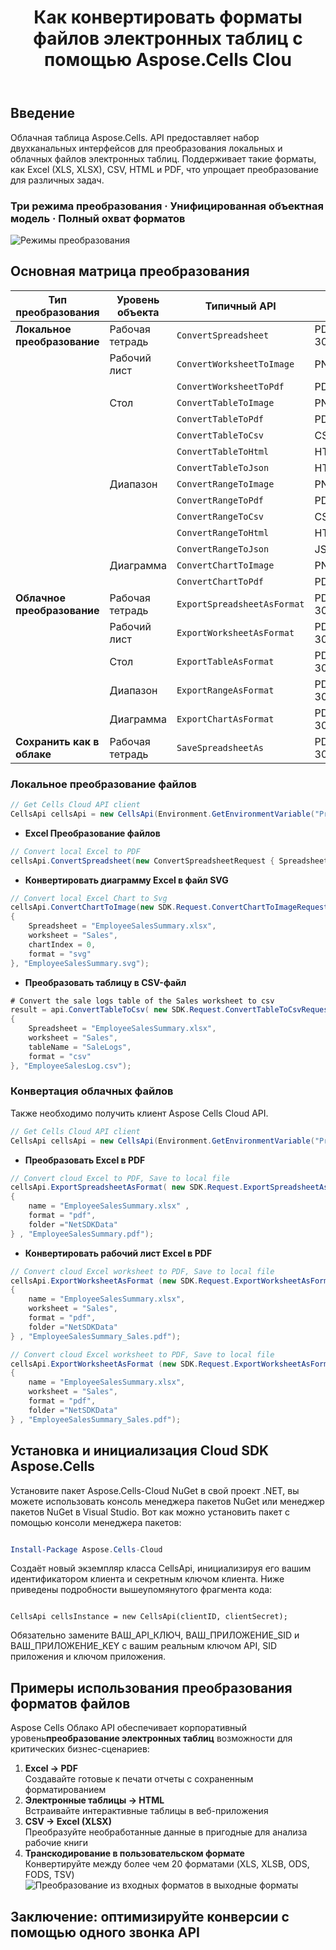 ﻿---
title: Как конвертировать форматы файлов электронных таблиц с помощью Aspose.Cells Clou
linktitle: Как преобразовать формат файла электронной таблицы
type: docs
url: /ru/how-to-convert-file-formats
description: Как конвертировать форматы файлов с помощью Aspose.Cells Cloud
weight: 10
kwords: Excel, Office Cloud, REST API, Электронная таблица, PDF, CSV, Json, Markdown, Как преобразовать форматы файлов через Aspose.Cells Cloud
---
## Введение

Облачная таблица Aspose.Cells. API предоставляет набор двухканальных интерфейсов для преобразования локальных и облачных файлов электронных таблиц. Поддерживает такие форматы, как Excel (XLS, XLSX), CSV, HTML и PDF, что упрощает преобразование для различных задач.

### Три режима преобразования · Унифицированная объектная модель · Полный охват форматов

![Режимы преобразования](image.png)

## **Основная матрица преобразования**

| Тип преобразования| Уровень объекта| Типичный API| Выходные форматы|
|-----------------|-------------|---------------------------|--------------------------|
|**Локальное преобразование**  | Рабочая тетрадь|`ConvertSpreadsheet`            | PDF/XLSX/JSON/.... 30+ форматов|
|| Рабочий лист|`ConvertWorksheetToImage`       |PNG/JPEG/SVG                   |
|||`ConvertWorksheetToPdf`         | PDF-файл|
|| Стол|`ConvertTableToImage`           |PNG/JPEG/SVG/....              |
|||`ConvertTableToPdf`             | PDF-файл|
|||`ConvertTableToCsv`             | CSV-файл|
|||`ConvertTableToHtml`            | HTML-код|
|||`ConvertTableToJson`            | HTML-код|
|| Диапазон|`ConvertRangeToImage`           |PNG/JPEG/SVG/....              |
|||`ConvertRangeToPdf`             | PDF-файл|
|||`ConvertRangeToCsv`             | CSV-файл|
|||`ConvertRangeToHtml`            | HTML-код|
|||`ConvertRangeToJson`            | JSON|
||Диаграмма|`ConvertChartToImage`           |PNG/JPEG/SVG/....              |
|||`ConvertChartToPdf`             |PDF                            |
|**Облачное преобразование**  | Рабочая тетрадь|`ExportSpreadsheetAsFormat`     | PDF/XLSX/JSON/.... 30+ форматов|
|| Рабочий лист|`ExportWorksheetAsFormat`       | PDF/XLSX/JSON/.... 30+ форматов|
|| Стол|`ExportTableAsFormat`           | PDF/XLSX/JSON/.... 30+ форматов|
|| Диапазон|`ExportRangeAsFormat`           | PDF/XLSX/JSON/.... 30+ форматов|
||Диаграмма|`ExportChartAsFormat`           | PDF/XLSX/JSON/.... 30+ форматов|
|**Сохранить как в облаке**     | Рабочая тетрадь|`SaveSpreadsheetAs`             | PDF/XLSX/JSON/.... 30+ форматов|

### **Локальное преобразование файлов**

```csharp
// Get Cells Cloud API client
CellsApi cellsApi = new CellsApi(Environment.GetEnvironmentVariable("ProductClientId"), Environment.GetEnvironmentVariable("ProductClientSecret"));
```

- **Excel Преобразование файлов**

```c#
// Convert local Excel to PDF
cellsApi.ConvertSpreadsheet(new ConvertSpreadsheetRequest { Spreadsheet = "EmployeeSalesSummary.xlsx", format = "pdf" }, "EmployeeSalesSummary.pdf");
```

- **Конвертировать диаграмму Excel в файл SVG**

```c#
// Convert local Excel Chart to Svg
cellsApi.ConvertChartToImage(new SDK.Request.ConvertChartToImageRequest
{
    Spreadsheet = "EmployeeSalesSummary.xlsx",
    worksheet = "Sales",
    chartIndex = 0,
    format = "svg"
}, "EmployeeSalesSummary.svg");

```

- **Преобразовать таблицу в CSV-файл**

```C#
# Convert the sale logs table of the Sales worksheet to csv
result = api.ConvertTableToCsv( new SDK.Request.ConvertTableToCsvRequest
{
    Spreadsheet = "EmployeeSalesSummary.xlsx",
    worksheet = "Sales",
    tableName = "SaleLogs",
    format = "csv"
}, "EmployeeSalesLog.csv");

```

### **Конвертация облачных файлов**

Также необходимо получить клиент Aspose Cells Cloud API.

```csharp
// Get Cells Cloud API client
CellsApi cellsApi = new CellsApi(Environment.GetEnvironmentVariable("ProductClientId"), Environment.GetEnvironmentVariable("ProductClientSecret"));
```

- **Преобразовать Excel в PDF**

```csharp
// Convert cloud Excel to PDF, Save to local file
cellsApi.ExportSpreadsheetAsFormat( new SDK.Request.ExportSpreadsheetAsFormatRequest 
{ 
    name = "EmployeeSalesSummary.xlsx" ,
    format = "pdf",
    folder ="NetSDKData" 
} , "EmployeeSalesSummary.pdf");   
```

- **Конвертировать рабочий лист Excel в PDF**

```csharp
// Convert cloud Excel worksheet to PDF, Save to local file
cellsApi.ExportWorksheetAsFormat (new SDK.Request.ExportWorksheetAsFormatRequest 
{ 
    name = "EmployeeSalesSummary.xlsx",
    worksheet = "Sales",
    format = "pdf",
    folder ="NetSDKData" 
} , "EmployeeSalesSummary_Sales.pdf");   
```

```csharp
// Convert cloud Excel worksheet to PDF, Save to local file
cellsApi.ExportWorksheetAsFormat (new SDK.Request.ExportWorksheetAsFormatRequest 
{ 
    name = "EmployeeSalesSummary.xlsx",
    worksheet = "Sales",
    format = "pdf",
    folder ="NetSDKData" 
} , "EmployeeSalesSummary_Sales.pdf");   
```

## Установка и инициализация Cloud SDK Aspose.Cells

Установите пакет Aspose.Cells-Cloud NuGet в свой проект .NET, вы можете использовать консоль менеджера пакетов NuGet или менеджер пакетов NuGet в Visual Studio.
Вот как можно установить пакет с помощью консоли менеджера пакетов:

```Powershell

Install-Package Aspose.Cells-Cloud

```

Создаёт новый экземпляр класса CellsApi, инициализируя его вашим идентификатором клиента и секретным ключом клиента. Ниже приведены подробности вышеупомянутого фрагмента кода:

```CSharp

CellsApi cellsInstance = new CellsApi(clientID, clientSecret);

```

Обязательно замените ВАШ_API_КЛЮЧ, ВАШ_ПРИЛОЖЕНИЕ_SID и ВАШ_ПРИЛОЖЕНИЕ_KEY с вашим реальным ключом API, SID приложения и ключом приложения.

## **Примеры использования преобразования форматов файлов**

 Aspose Cells Облако API обеспечивает корпоративный уровень**преобразование электронных таблиц** возможности для критических бизнес-сценариев:

1. **Excel → PDF**  
 Создавайте готовые к печати отчеты с сохраненным форматированием
2. **Электронные таблицы → HTML**  
 Встраивайте интерактивные таблицы в веб-приложения
3. **CSV → Excel (XLSX)**  
 Преобразуйте необработанные данные в пригодные для анализа рабочие книги
4. **Транскодирование в пользовательском формате**  
 Конвертируйте между более чем 20 форматами (XLS, XLSB, ODS, FODS, TSV)
![Преобразование из входных форматов в выходные форматы](image-1.png)

## **Заключение: оптимизируйте конверсии с помощью одного звонка API**
